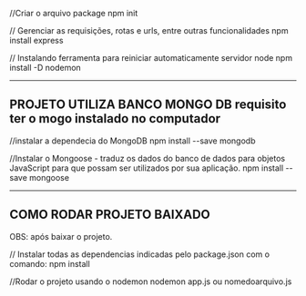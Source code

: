 //Criar o arquivo package
npm init

// Gerenciar as requisições, rotas e urls, entre outras funcionalidades
npm install express

// Instalando ferramenta para reiniciar automaticamente servidor node
npm install -D nodemon


-----------------------------------------------------------
PROJETO UTILIZA BANCO MONGO DB 
requisito ter o mogo instalado no computador
-----------------------------------------------------------

//instalar a dependecia do MongoDB
npm install --save mongodb

//Instalar o Mongoose - traduz os dados do banco de dados para objetos JavaScript para que possam ser utilizados por sua aplicação.
npm install --save mongoose


-----------------------------------------------------------
COMO RODAR PROJETO BAIXADO 
-----------------------------------------------------------
OBS: após baixar o projeto.

// Instalar todas as dependencias indicadas pelo package.json com o comando:
npm install

//Rodar o projeto usando o nodemon
nodemon app.js ou nomedoarquivo.js
